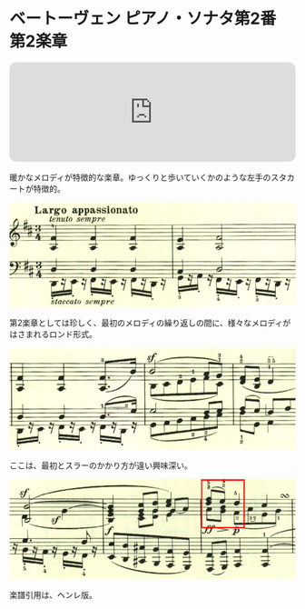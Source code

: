 # ベートーヴェン ピアノ・ソナタ第2番 第2楽章

<iframe height="175" width="100%" title="Media player" src="https://embed.music.apple.com/us/album/piano-sonata-no-2-in-a-major-op-2-no-2-ii-largo-appassionato/1264640017?i=1264640158&amp;itscg=30200&amp;itsct=music_box_player&amp;ls=1&amp;app=music&amp;mttnsubad=1264640158&amp;theme=auto" id="embedPlayer" style="border:0;border-radius:12px;width:100%;height:175px;max-width:660px" sandbox="allow-forms allow-popups allow-same-origin allow-scripts allow-top-navigation-by-user-activation" allow="autoplay *; encrypted-media *; clipboard-write"></iframe>

暖かなメロディが特徴的な楽章。ゆっくりと歩いていくかのような左手のスタカートが特徴的。

<img src="417.jpg">

第2楽章としては珍しく、最初のメロディの繰り返しの間に、様々なメロディがはさまれるロンド形式。

<img src="418.jpg">

ここは、最初とスラーのかかり方が違い興味深い。

<img src="419.jpg">

楽譜引用は、ヘンレ版。
